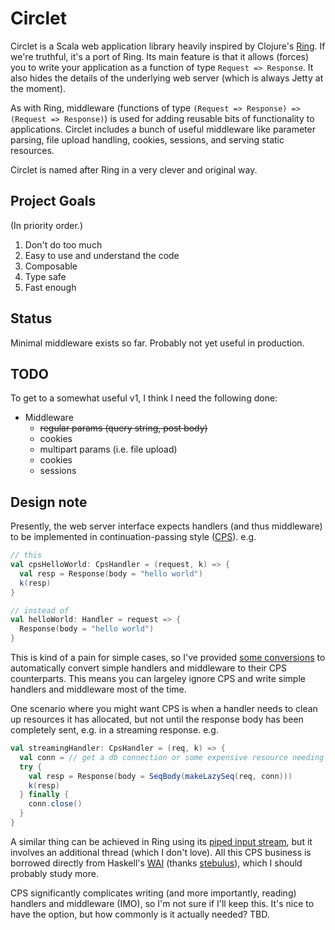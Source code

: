 # Circlet

Circlet is a Scala web application library heavily inspired by Clojure's
[Ring](https://github.com/ring-clojure/ring).  If we're truthful, it's a port of Ring.
Its main feature is that it allows (forces) you to write your application as a function of 
type `Request => Response`.  It also hides the details of the underlying web server 
(which is always Jetty at the moment).

As with Ring, middleware (functions of type `(Request => Response) => (Request => Response)`) 
is used for adding reusable bits of functionality to applications.  Circlet includes a bunch of
useful middleware like parameter parsing, file upload handling, cookies, sessions, 
and serving static resources.

Circlet is named after Ring in a very clever and original way.

## Project Goals

(In priority order.)

1. Don't do too much
1. Easy to use and understand the code
1. Composable
1. Type safe
1. Fast enough

## Status

Minimal middleware exists so far.  Probably not yet useful in production.

## TODO

To get to a somewhat useful v1, I think I need the following done:

* Middleware
  * ~~regular params (query string, post body)~~
  * cookies
  * multipart params (i.e. file upload)
  * cookies
  * sessions

## Design note

Presently, the web server interface expects handlers (and thus middleware) to be implemented in 
continuation-passing style ([CPS](https://en.wikipedia.org/wiki/Continuation-passing_style)). e.g.

```scala
// this
val cpsHelloWorld: CpsHandler = (request, k) => {
  val resp = Response(body = "hello world")
  k(resp)
}

// instead of
val helloWorld: Handler = request => {
  Response(body = "hello world")
}
```

This is kind of a pain for simple cases, so I've provided [some conversions](src/main/scala/com/markfeeney/circlet/CpsConverters.scala) 
to automatically convert simple handlers and middleware to their CPS counterparts. This means you 
can largeley ignore CPS and write simple handlers and middleware most of the time.

One scenario where you might want CPS is when a handler needs to clean up resources it has allocated, but
not until the response body has been completely sent, e.g. in a streaming response. e.g.
 
```scala
val streamingHandler: CpsHandler = (req, k) => {
  val conn = // get a db connection or some expensive resource needing cleanup
  try {
    val resp = Response(body = SeqBody(makeLazySeq(req, conn)))
    k(resp)
  } finally {
    conn.close()
  }
}
```

A similar thing can be achieved in Ring using its [piped input stream](https://github.com/ring-clojure/ring/blob/d302502ea4da392016963d33bd81028bc761d8c8/ring-core/src/ring/util/io.clj#L26-L29), 
but it involves an additional thread (which I don't love).  All this CPS business is borrowed directly
from Haskell's [WAI](https://hackage.haskell.org/package/wai-3.2.1/docs/Network-Wai.html) (thanks [stebulus](https://github.com/stebulus)),
which I should probably study more.

CPS significantly complicates writing (and more importantly, reading) handlers and middleware (IMO),
so I'm not sure if I'll keep this.  It's nice to have the option, but how commonly is it actually needed? TBD.
